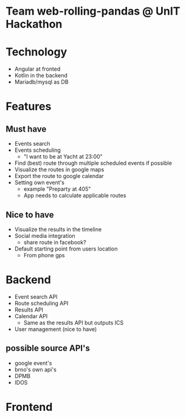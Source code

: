 # Team web-rolling-pandas @ UnIT Hackathon

# Technology

 - Angular at fronted
 - Kotlin in the backend
 - Mariadb/mysql as DB

# Features

## Must have

 - Events search
 - Events scheduling
    - "I want to be at Yacht at 23:00"
- Find (best) route through multiple scheduled events if possible
- Visualize the routes in google maps
- Export the route to google calendar
- Setting own event's
    - example "Preparty at 405" 
    - App needs to calculate applicable routes


## Nice to have

- Visualize the results in the timeline
- Social media integration
    - share route in facebook?
- Default starting point from users location
    - From phone gps

# Backend

 - Event search API
 - Route scheduling API
 - Results API
 - Calendar API
    - Same as the results API but outputs ICS
 - User management (nice to have)

##  possible source API's 

 - google event's 
 - brno's own  api's
 - DPMB
 - IDOS
# Frontend 


